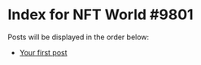 # Index for NFT World #9801
Posts will be displayed in the order below:

- [Your first post](./001-first.md)

